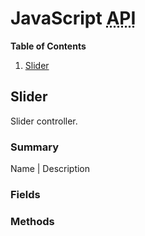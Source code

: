 <!--

Copyright 2015 Maciej Chałapuk

Licensed under the Apache License, Version 2.0 (the "License");
you may not use this file except in compliance with the License.
You may obtain a copy of the License at

http://www.apache.org/licenses/LICENSE-2.0

Unless required by applicable law or agreed to in writing, software
distributed under the License is distributed on an "AS IS" BASIS,
WITHOUT WARRANTIES OR CONDITIONS OF ANY KIND, either express or implied.
See the License for the specific language governing permissions and
limitations under the License.

-->

<!-- Start Template javascript-api.md.ejs -->

# JavaScript <abbr title="Application Programming Interface">API</abbr>

**Table of Contents**

1. [Slider](#slider)<ul></ul>

<!-- Start src/node/slider.js -->

## Slider

Slider controller.

### Summary

Name | Description

### Fields

### Methods

<!-- End src/node/slider.js -->

<!-- End Template javascript-api.md.ejs -->

